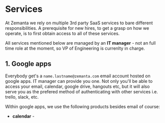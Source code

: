 # Services

At Zemanta we rely on multiple 3rd party SaaS services to bare different responsibilities. A prerequisite for new hires, to get a grasp on how we operate, is to first obtain access to all of these services.

All services mentioned below are managed by an **IT manager** - not an full time role at the moment, so VP of Engineering is currenlty in charge. 


## 1. Google apps

Everybody get's a `name.lastname@zemanta.com` email account hosted on google apps. IT manager can provide you one. Not only you'll be able to access your email, calendar, google drive, hangouts etc, but it will also serve you as the prefered method of authenticating with other services i.e. trello, slack, etc.

Within google apps, we use the following products besides email of course:

* **calendar** - 


